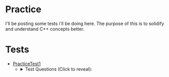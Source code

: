 # Practice
I'll be posting some tests i'll be doing here.
The purpose of this is to solidify and understand C++ concepts better.

# Tests
+ [PracticeTest1](/C%2B%2B%20Projects/practice/PracticeTest1.cpp)
	* <details><summary> Test Questions (Click to reveal): </summary>
		a) Program needs to start by printing your Name and Number in the terminal.

		b) Program needs to ask the user for an integer (N) in the interval [3, 15]. The program 				shouldn't accept values out of the interval; values out of range should be ignored and the 		program should continue asking, until the user inputs a valid number. The inserted value 				should be printed in the terminal, in a line that starts with "N=".

		c) Depending on the inserted value, the program should calculate and print the sum of 				**all**   the integers between **3 and N**  including, (being N the value inserted in the 		previous question).

		d) After that it should calculate and print, in one line and in ascending order, the list of 				all its proper divisores of the inserted value (all the integers which divide N, except N 					itself), indicating in the end, with a terminal message, if the inserted number is a prime 				number. A number is prime if it only divides by 1 and by itself.

		e) Consider the following definition of an array `numbers`:
		`int numbers[ ] = {2, 11, 5, 7, 14, 11, 7, 3, 11, 14};`  
		Calculate and print in the terminal the number of times the inserted value N by the user 				appeares in the array.

		f) Consider now the definition of another array `moreNumbers`:
		`int moreNumbers[ ] = {1, 12, 4, 5, 15, 5, 13, 7, 12, 4};`  
		Compare the two arrays, element by element, printing in the terminal a table with the 					result of the comparasion.

		---
		Test given by [University of Aveiro](https://ua.pt), questions originally in Portuguese.
		</details>
